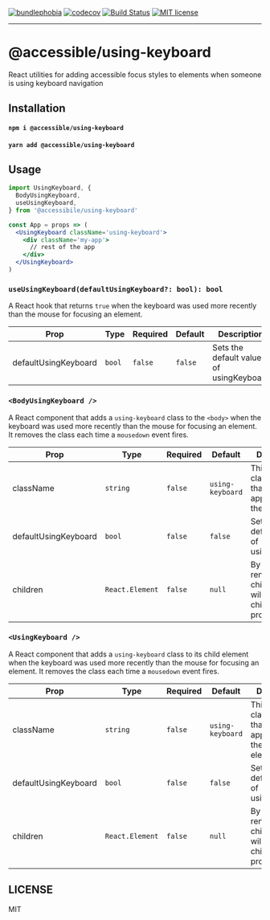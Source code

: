 [![bundlephobia](https://img.shields.io/bundlephobia/minzip/@accessible/using-keyboard?style=plastic)](https://bundlephobia.com/result?p=@accessible/using-keyboard)
[![codecov](https://codecov.io/gh/jaredLunde/accessible-using-keyboard/branch/master/graph/badge.svg)](https://codecov.io/gh/jaredLunde/accessible-using-keyboard)
[![Build Status](https://travis-ci.org/jaredLunde/accessible-using-keyboard.svg?branch=master)](https://travis-ci.org/jaredLunde/accessible-using-keyboard)
[![MIT license](https://img.shields.io/badge/License-MIT-blue.svg)](https://jaredlunde.mit-license.org/)

---

# @accessible/using-keyboard

React utilities for adding accessible focus styles to elements when someone is using keyboard navigation

## Installation

#### `npm i @accessible/using-keyboard`

#### `yarn add @accessible/using-keyboard`

## Usage

```jsx harmony
import UsingKeyboard, {
  BodyUsingKeyboard,
  useUsingKeyboard,
} from '@accessibile/using-keyboard'

const App = props => (
  <UsingKeyboard className='using-keyboard'>
    <div className='my-app'>
      // rest of the app
    </div>
  </UsingKeyboard>
)
```

### `useUsingKeyboard(defaultUsingKeyboard?: bool): bool`

A React hook that returns `true` when the keyboard was used more recently than the mouse for
focusing an element.

| Prop                 | Type   | Required | Default | Description                             |
| -------------------- | ------ | -------- | ------- | --------------------------------------- |
| defaultUsingKeyboard | `bool` | `false`  | `false` | Sets the default value of usingKeyboard |

### `<BodyUsingKeyboard />`

A React component that adds a `using-keyboard` class to the `<body>` when the keyboard was used more recently
than the mouse for focusing an element. It removes the class each time a `mousedown` event fires.

| Prop                 | Type            | Required | Default          | Description                                                                            |
| -------------------- | --------------- | -------- | ---------------- | -------------------------------------------------------------------------------------- |
| className            | `string`        | `false`  | `using-keyboard` | This is the class name that gets appended to the body                                  |
| defaultUsingKeyboard | `bool`          | `false`  | `false`          | Sets the default value of usingKeyboard                                                |
| children             | `React.Element` | `false`  | `null`           | By default this renders no children, but it will render any children you provide here. |

### `<UsingKeyboard />`

A React component that adds a `using-keyboard` class to its child element when the keyboard was used more recently
than the mouse for focusing an element. It removes the class each time a `mousedown` event fires.

| Prop                 | Type            | Required | Default          | Description                                                                            |
| -------------------- | --------------- | -------- | ---------------- | -------------------------------------------------------------------------------------- |
| className            | `string`        | `false`  | `using-keyboard` | This is the class name that gets appended to the child element                         |
| defaultUsingKeyboard | `bool`          | `false`  | `false`          | Sets the default value of usingKeyboard                                                |
| children             | `React.Element` | `false`  | `null`           | By default this renders no children, but it will render any children you provide here. |

## LICENSE

MIT
